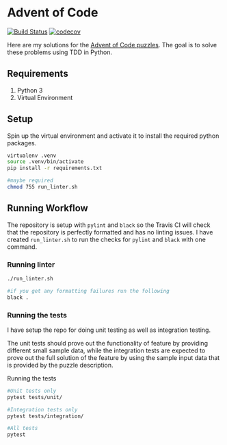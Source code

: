 # Advent of Code

[![Build Status](https://travis-ci.com/pozole-rojo/advent-of-code-2020.svg?branch=main)](https://travis-ci.com/pozole-rojo/advent-of-code-2020)
[![codecov](https://codecov.io/gh/pozole-rojo/advent-of-code-2020/branch/main/graph/badge.svg?token=FRKAQ6KEWB)](https://codecov.io/gh/pozole-rojo/advent-of-code-2020)

Here are my solutions for the [Advent of Code puzzles](https://adventofcode.com). The goal is to solve these problems using TDD in Python.

## Requirements

 1. Python 3
 2. Virtual Environment

## Setup

Spin up the virtual environment and activate it to install the required python packages.

```bash
virtualenv .venv
source .venv/bin/activate
pip install -r requirements.txt

#maybe required
chmod 755 run_linter.sh
```

## Running Workflow

The repository is setup with `pylint` and `black` so the Travis CI will check that the repository is perfectly formatted and has no linting issues.
I have created `run_linter.sh` to run the checks for `pylint` and `black` with one command.

### Running linter

```bash
./run_linter.sh

#if you get any formatting failures run the following
black .
```

### Running the tests

I have setup the repo for doing unit testing as well as integration testing.

The unit tests should prove out the functionality of feature by providing different small sample data,
while the integration tests are expected to prove out the full solution of the feature by using the sample input data that
is provided by the puzzle description.

Running the tests

```bash
#Unit tests only
pytest tests/unit/

#Integration tests only
pytest tests/integration/

#All tests
pytest
```
